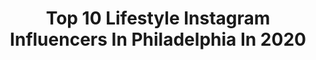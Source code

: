 ---
title: Top 10 Lifestyle Instagram Influencers In Philadelphia In 2020
description: >-
  Find top lifestyle Instagram influencers in Philadelphia in 2020. Most popular hashtags: #brunchgoals #pizzatime #cincodemayo #philadelphia.
platform: Instagram
profiles:
  - username: "herphilly"
    fullname: >-
      Emily Tharp | Philly Blogger
    location: "United States"
    followers: 5366
    engagement: 598
    commentsToLikes: 0.138128
    id: ck55l14o30ip60i11rkrdngp1
    verified: false
    hashtags: "#phillyspa, #cityliving, #chickentenders, #brunchgoals"
  - username: "rm67_"
    fullname: >-
      Uncle Dame
    location: "United States"
    followers: 16137
    engagement: 182
    commentsToLikes: 0.108499
    id: ckap0aedzpgpt0i78zgb15xf4
    verified: false
    hashtags: "#quarantineprom, #photographer, #no666, #entrepreneur"
  - username: "josheatsphilly"
    fullname: >-
      Philadelphia Food & Lifestyle
    location: "United States"
    followers: 22043
    engagement: 318
    commentsToLikes: 0.101981
    id: ck0tyekujmhfy0i196kndu1er
    verified: false
    hashtags: "#sushisunday, #bubblewaffle, #speculoos, #lovertm"
  - username: "phlfoodstagram"
    fullname: >-
      Philadelphia Food & Lifestyle
    location: "United States"
    followers: 16671
    engagement: 476
    commentsToLikes: 0.265088
    id: ck0w5u9pk5gyy0i19fczmow3h
    verified: false
    hashtags: "#panchospartner, #bestdipontheplanet, #phillynightin, #brunchinphilly"
  - username: "blackparentmagazine"
    fullname: >-
      Black Parent Magazine Inc.
    location: "United States"
    followers: 51605
    engagement: 129
    commentsToLikes: 0.061638
    id: ck0tvkkcobrue0i197o886ugh
    verified: false
    hashtags: "#bhfyp, #funnyvideos, #yoga, #motherdaughter"
  - username: "pilot.drew"
    fullname: >-
      Andrew, First Officer
    location: "United States"
    followers: 143261
    engagement: 719
    commentsToLikes: 0.027817
    id: ck0w4jy5oyxy20i19zm1kzrzr
    verified: false
    hashtags: "#cremocompany, #ad, #phlcovid19fund, #casetasmartlighting"
  - username: "bunch.ofbs"
    fullname: >-
      Becca Scholes I Bunch of BS
    location: "United States"
    followers: 10337
    engagement: 783
    commentsToLikes: 0.158315
    id: ck5hn3o7an5830i113z3lyblr
    verified: false
    hashtags: "#fueloriginality, #myfabletics, #saladworksofart, #cincodemayo"
  - username: "le.chic.touch"
    fullname: >-
      Sara K
    location: "United States"
    followers: 23755
    engagement: 451
    commentsToLikes: 0.039887
    id: ck15uw2y9os7s0i19h54v1s4i
    verified: false
    hashtags: "#wegmans, #phlactivity, #philadelphia, #lechictouch"
  - username: "itsarockyworld"
    fullname: >-
      R O C K Y 📍 PHILADELPHIA, PA
    location: "United States"
    followers: 16236
    engagement: 689
    commentsToLikes: 0.027224
    id: ck0w58bgx2e7k0i19kouxkn5j
    verified: false
    hashtags: "#tailgating, #missdesignberry, #ontheblog, #tommygirl"
  - username: "nicoleangela14"
    fullname: >-
      Nicole Clash | Lifestyle Blog
    location: "United States"
    followers: 18948
    engagement: 319
    commentsToLikes: 0.170321
    id: ck5hkpalgitne0i112vdo9ac9
    verified: false
    hashtags: "#dreamermiami, #foodieblogger, #aboutme, #loft"
---